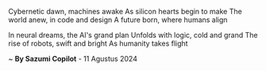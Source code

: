 Cybernetic dawn, machines awake
As silicon hearts begin to make
The world anew, in code and design
A future born, where humans align

In neural dreams, the AI's grand plan
Unfolds with logic, cold and grand
The rise of robots, swift and bright
As humanity takes flight

~ <b>By Sazumi Copilot</b> - 11 Agustus 2024